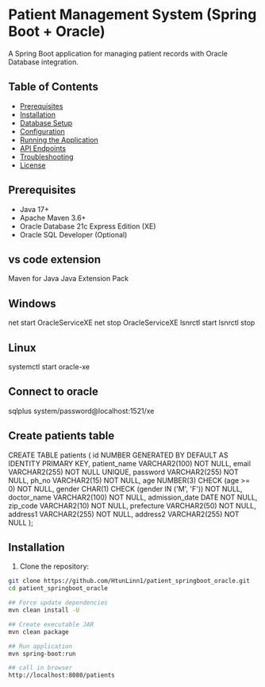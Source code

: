 # Patient Management System (Spring Boot + Oracle)

A Spring Boot application for managing patient records with Oracle Database integration.

## Table of Contents
- [Prerequisites](#prerequisites)
- [Installation](#installation)
- [Database Setup](#database-setup)
- [Configuration](#configuration)
- [Running the Application](#running-the-application)
- [API Endpoints](#api-endpoints)
- [Troubleshooting](#troubleshooting)
- [License](#license)

## Prerequisites
- Java 17+
- Apache Maven 3.6+
- Oracle Database 21c Express Edition (XE)
- Oracle SQL Developer (Optional)

## vs code extension
Maven for Java
Java Extension Pack

## Windows
net start OracleServiceXE
net stop OracleServiceXE
lsnrctl start
lsnrctl stop

## Linux
systemctl start oracle-xe

## Connect to oracle
sqlplus system/password@localhost:1521/xe

## Create patients table
CREATE TABLE patients (
    id NUMBER GENERATED BY DEFAULT AS IDENTITY PRIMARY KEY,
    patient_name VARCHAR2(100) NOT NULL,
    email VARCHAR2(255) NOT NULL UNIQUE,
    password VARCHAR2(255) NOT NULL,
    ph_no VARCHAR2(15) NOT NULL,
    age NUMBER(3) CHECK (age >= 0) NOT NULL,
    gender CHAR(1) CHECK (gender IN ('M', 'F')) NOT NULL,
    doctor_name VARCHAR2(100) NOT NULL,
    admission_date DATE NOT NULL,
    zip_code VARCHAR2(10) NOT NULL,
    prefecture VARCHAR2(50) NOT NULL,
    address1 VARCHAR2(255) NOT NULL,
    address2 VARCHAR2(255) NOT NULL
);

## Installation
1. Clone the repository:
```bash
git clone https://github.com/HtunLinn1/patient_springboot_oracle.git
cd patient_springboot_oracle

## Force update dependencies
mvn clean install -U

## Create executable JAR
mvn clean package

## Run application
mvn spring-boot:run

## call in browser
http://localhost:8080/patients
